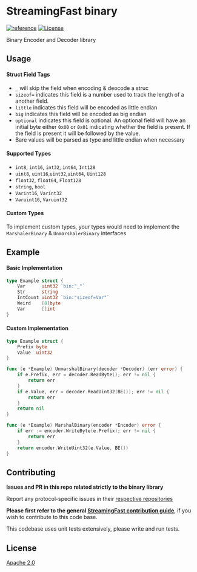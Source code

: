 # StreamingFast binary
[![reference](https://img.shields.io/badge/godoc-reference-5272B4.svg?style=flat-square)](https://pkg.go.dev/github.com/streamingfast/binary)
[![License](https://img.shields.io/badge/License-Apache%202.0-blue.svg)](https://opensource.org/licenses/Apache-2.0)

Binary Encoder and Decoder library

Usage
----

#### Struct Field Tags
- `_` will skip the field when encoding & deocode a struc
- `sizeof=` indicates this field is a number used to track the length of a another field.
- `little` indicates this field will be encoded as little endian
- `big` indicates this field will be encoded as big endian
- `optional` indicates this field is optional. An optional field will have an initial byte either `0x00` or `0x01` indicating whether the field is present. If the field is present it will be followed by the value.
- Bare values will be parsed as type and little endian when necessary

#### Supported Types
 - `int8`, `int16`, `int32`, `int64`, `Int128`
 - `uint8`, `uint16`,`uint32`,`uint64`, `Uint128`
 - `float32`, `float64`, `Float128`
 - `string`, `bool`
 - `Varint16`, `Varint32`
 - `Varuint16`, `Varuint32`

#### Custom Types
To implement custom types, your types would need to implement the `MarshalerBinary` & `UnmarshalerBinary` interfaces

Example
----

#### Basic Implementation
```Go
type Example struct {
    Var      uint32 `bin:"_"`
    Str      string
    IntCount uint32 `bin:"sizeof=Var"`
    Weird    [8]byte
    Var      []int
}
```


#### Custom Implementation
```Go
type Example struct {
	Prefix byte
	Value  uint32
}

func (e *Example) UnmarshalBinary(decoder *Decoder) (err error) {
	if e.Prefix, err = decoder.ReadByte(); err != nil {
		return err
	}
	if e.Value, err = decoder.ReadUint32(BE()); err != nil {
		return err
	}
	return nil
}

func (e *Example) MarshalBinary(encoder *Encoder) error {
	if err := encoder.WriteByte(e.Prefix); err != nil {
		return err
	}
	return encoder.WriteUint32(e.Value, BE())
}
```

## Contributing

**Issues and PR in this repo related strictly to the binary library**

Report any protocol-specific issues in their
[respective repositories](https://github.com/streamingfast/streamingfast#protocols)

**Please first refer to the general
[StreamingFast contribution guide](https://github.com/streamingfast/streamingfast/blob/master/CONTRIBUTING.md)**,
if you wish to contribute to this code base.

This codebase uses unit tests extensively, please write and run tests.

## License

[Apache 2.0](LICENSE)
